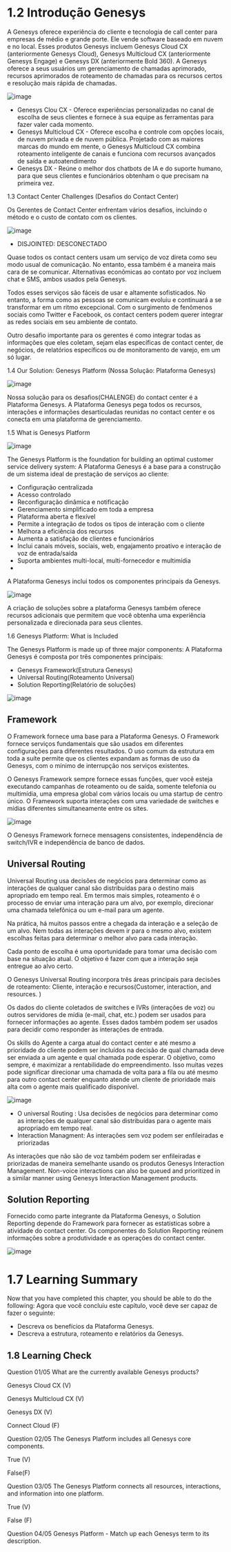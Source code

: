# 1.2 Introdução Genesys


A Genesys oferece experiência do cliente e tecnologia de call center para empresas de médio e grande porte. Ele vende software baseado em nuvem e no local. 
Esses produtos Genesys incluem Genesys Cloud CX (anteriormente Genesys Cloud), Genesys Multicloud CX (anteriormente Genesys Engage) e Genesys DX (anteriormente Bold 360). 
A Genesys oferece a seus usuários um gerenciamento de chamadas aprimorado, recursos aprimorados de roteamento de chamadas para os recursos certos e resolução mais rápida 
de chamadas.

![image](https://user-images.githubusercontent.com/52088444/157237289-261e7ebf-bd88-42f4-bab6-e1a0462f7872.png)

- Genesys Clou CX - Oferece experiências personalizadas no canal de escolha de seus clientes e fornece à sua equipe as ferramentas para fazer valer cada momento.
- Genesys Multicloud CX - Oferece escolha e controle com opções locais, de nuvem privada e de nuvem pública. Projetado com as maiores marcas do mundo em mente, o Genesys Multicloud CX combina roteamento inteligente de canais e funciona com recursos avançados de saída e autoatendimento
- Genesys DX - Reúne o melhor dos chatbots de IA e do suporte humano, para que seus clientes e funcionários obtenham o que precisam na primeira vez.

1.3 Contact Center Challenges (Desafios do Contact Center)

Os Gerentes de Contact Center enfrentam vários desafios, incluindo o método e o custo de contato com os clientes.

![image](https://user-images.githubusercontent.com/52088444/157237970-e188ad34-e934-4d44-8bb7-4b345fad1882.png)

* DISJOINTED: DESCONECTADO

Quase todos os contact centers usam um serviço de voz direta como seu modo usual de comunicação. No entanto, essa também é a maneira mais cara de se comunicar. Alternativas econômicas ao contato por voz incluem chat e SMS, ambos usados pela Genesys.

Todos esses serviços são fáceis de usar e altamente sofisticados. No entanto, a forma como as pessoas se comunicam evoluiu e continuará a se transformar em um ritmo excepcional. Com o surgimento de fenômenos sociais como Twitter e Facebook, os contact centers podem querer integrar as redes sociais em seu ambiente de contato.

Outro desafio importante para os gerentes é como integrar todas as informações que eles coletam, sejam elas específicas de contact center, de negócios, de relatórios específicos ou de monitoramento de varejo, em um só lugar.



1.4 Our Solution: Genesys Platform (Nossa Solução: Plataforma Genesys)

![image](https://user-images.githubusercontent.com/52088444/157238519-134f9ddd-c759-410a-8776-10b919d2cdb4.png)

Nossa solução para os desafios(CHALENGE) do contact center é a Plataforma Genesys. A Plataforma Genesys pega todos os recursos, interações e informações desarticuladas
reunidas no contact center e os conecta em uma plataforma de gerenciamento.

1.5 What is Genesys Platform

![image](https://user-images.githubusercontent.com/52088444/157238761-2dea2e1e-bdc8-44f5-93f0-95e7816bb95d.png)

The Genesys Platform is the foundation for building an optimal customer service delivery system:
A Plataforma Genesys é a base para a construção de um sistema ideal de prestação de serviços ao cliente:

- Configuração centralizada
- Acesso controlado
- Reconfiguração dinâmica e notificação
- Gerenciamento simplificado em toda a empresa
- Plataforma aberta e flexível
- Permite a integração de todos os tipos de interação com o cliente
- Melhora a eficiência dos recursos
- Aumenta a satisfação de clientes e funcionários
- Inclui canais móveis, sociais, web, engajamento proativo e interação de voz de entrada/saída
- Suporta ambientes multi-local, multi-fornecedor e multimídia
- 
A Plataforma Genesys inclui todos os componentes principais da Genesys.

![image](https://user-images.githubusercontent.com/52088444/157239426-cda3482c-6b51-4b8b-bec0-1de79c4b508b.png)

A criação de soluções sobre a plataforma Genesys também oferece recursos adicionais que permitem que você obtenha uma experiência personalizada
e direcionada para seus clientes.

1.6 Genesys Platform: What is Included

The Genesys Platform is made up of three major components:
A Plataforma Genesys é composta por três componentes principais:

- Genesys Framework(Estrutura Genesys)
- Universal Routing(Roteamento Universal)
- Solution Reporting(Relatório de soluções)

![image](https://user-images.githubusercontent.com/52088444/157239766-a3b5c602-452e-4de6-a83c-19501f730a56.png)

## Framework

O Framework fornece uma base para a Plataforma Genesys. O Framework fornece serviços fundamentais que são usados em diferentes configurações para diferentes resultados. O uso comum da estrutura em toda a suíte permite que os clientes expandam as formas de uso da Genesys, com o mínimo de interrupção nos serviços existentes.

O Genesys Framework sempre fornece essas funções, quer você esteja executando campanhas de roteamento ou de saída, somente telefonia ou multimídia, uma empresa global com vários locais ou uma startup de centro único. O Framework suporta interações com uma variedade de switches e mídias diferentes simultaneamente entre os sites.

![image](https://user-images.githubusercontent.com/52088444/157240465-fd5a0d77-3d51-4598-b9f5-ddaa844ccd50.png)

O Genesys Framework fornece mensagens consistentes, independência de switch/IVR e independência de banco de dados.

## Universal Routing

Universal Routing usa decisões de negócios para determinar como as interações de qualquer canal são distribuídas para o destino mais apropriado em tempo real. Em termos mais simples, roteamento é o processo de enviar uma interação para um alvo, por exemplo, direcionar uma chamada telefônica ou um e-mail para um agente.

Na prática, há muitos passos entre a chegada da interação e a seleção de um alvo. Nem todas as interações devem ir para o mesmo alvo, existem escolhas feitas para determinar o melhor alvo para cada interação.

Cada ponto de escolha é uma oportunidade para tomar uma decisão com base na situação atual. O objetivo é fazer com que a interação seja entregue ao alvo certo.

O Genesys Universal Routing incorpora três áreas principais para decisões de roteamento: Cliente, interação e recursos(Customer, interaction, and resources. )

Os dados do cliente coletados de switches e IVRs (interações de voz) ou outros servidores de mídia (e-mail, chat, etc.) podem ser usados ​​para fornecer informações ao agente. Esses dados também podem ser usados ​​para decidir como responder às interações de entrada.


Os skills do Agente a carga atual do contact center e até mesmo a prioridade do cliente podem ser incluídos na decisão de qual chamada deve ser enviada a um agente e qual chamada pode esperar. O objetivo, como sempre, é maximizar a rentabilidade do empreendimento. Isso muitas vezes pode significar direcionar uma chamada de volta para a fila ou até mesmo para outro contact center enquanto atende um cliente de prioridade mais alta com o agente mais qualificado disponível.

![image](https://user-images.githubusercontent.com/52088444/157241193-21f3b35a-a5b0-4dae-91df-a9876b2bd3ad.png)

* O universal Routing : Usa decisões de negócios para determinar como as interações de qualquer canal são distribuídas para o agente mais apropriado em tempo real.
* Interaction Managment: As interações sem voz podem ser enfileiradas e priorizadas


As interações que não são de voz também podem ser enfileiradas e priorizadas de maneira semelhante usando os produtos Genesys Interaction Management.
Non-voice interactions can also be queued and prioritized in a similar manner using Genesys Interaction Management products.


## Solution Reporting

Fornecido como parte integrante da Plataforma Genesys, o Solution Reporting depende do Framework para fornecer as estatísticas sobre a atividade do contact center. Os componentes do Solution Reporting reúnem informações sobre a produtividade e as operações do contact center.

![image](https://user-images.githubusercontent.com/52088444/157242022-97325e06-2509-4272-9b26-a17e1c166d35.png)



# 1.7 Learning Summary
Now that you have completed this chapter, you should be able to do the following: 
Agora que você concluiu este capítulo, você deve ser capaz de fazer o seguinte:

- Descreva os benefícios da Plataforma Genesys.
- Descreva a estrutura, roteamento e relatórios da Genesys.

## 1.8 Learning Check

Question
01/05
What are the currently available Genesys products?

Genesys Cloud CX (V)

Genesys Multicloud CX (V)

Genesys DX (V)

Connect Cloud (F)

Question
02/05
The Genesys Platform includes all Genesys core components.

True (V)

False(F)

Question
03/05
The Genesys Platform connects all resources, interactions, and information into one platform.

True    (V)

False   (F)

Question
04/05
Genesys Platform - Match up each Genesys term to its description.

